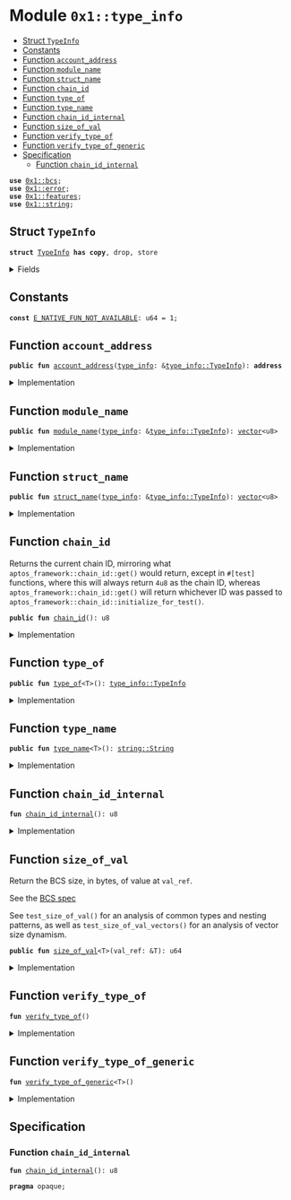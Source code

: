 
<a name="0x1_type_info"></a>

# Module `0x1::type_info`



-  [Struct `TypeInfo`](#0x1_type_info_TypeInfo)
-  [Constants](#@Constants_0)
-  [Function `account_address`](#0x1_type_info_account_address)
-  [Function `module_name`](#0x1_type_info_module_name)
-  [Function `struct_name`](#0x1_type_info_struct_name)
-  [Function `chain_id`](#0x1_type_info_chain_id)
-  [Function `type_of`](#0x1_type_info_type_of)
-  [Function `type_name`](#0x1_type_info_type_name)
-  [Function `chain_id_internal`](#0x1_type_info_chain_id_internal)
-  [Function `size_of_val`](#0x1_type_info_size_of_val)
-  [Function `verify_type_of`](#0x1_type_info_verify_type_of)
-  [Function `verify_type_of_generic`](#0x1_type_info_verify_type_of_generic)
-  [Specification](#@Specification_1)
    -  [Function `chain_id_internal`](#@Specification_1_chain_id_internal)


<pre><code><b>use</b> <a href="../../move-stdlib/doc/bcs.md#0x1_bcs">0x1::bcs</a>;
<b>use</b> <a href="../../move-stdlib/doc/error.md#0x1_error">0x1::error</a>;
<b>use</b> <a href="../../move-stdlib/doc/features.md#0x1_features">0x1::features</a>;
<b>use</b> <a href="../../move-stdlib/doc/string.md#0x1_string">0x1::string</a>;
</code></pre>



<a name="0x1_type_info_TypeInfo"></a>

## Struct `TypeInfo`



<pre><code><b>struct</b> <a href="type_info.md#0x1_type_info_TypeInfo">TypeInfo</a> <b>has</b> <b>copy</b>, drop, store
</code></pre>



<details>
<summary>Fields</summary>


<dl>
<dt>
<code>account_address: <b>address</b></code>
</dt>
<dd>

</dd>
<dt>
<code>module_name: <a href="../../move-stdlib/doc/vector.md#0x1_vector">vector</a>&lt;u8&gt;</code>
</dt>
<dd>

</dd>
<dt>
<code>struct_name: <a href="../../move-stdlib/doc/vector.md#0x1_vector">vector</a>&lt;u8&gt;</code>
</dt>
<dd>

</dd>
</dl>


</details>

<a name="@Constants_0"></a>

## Constants


<a name="0x1_type_info_E_NATIVE_FUN_NOT_AVAILABLE"></a>



<pre><code><b>const</b> <a href="type_info.md#0x1_type_info_E_NATIVE_FUN_NOT_AVAILABLE">E_NATIVE_FUN_NOT_AVAILABLE</a>: u64 = 1;
</code></pre>



<a name="0x1_type_info_account_address"></a>

## Function `account_address`



<pre><code><b>public</b> <b>fun</b> <a href="type_info.md#0x1_type_info_account_address">account_address</a>(<a href="type_info.md#0x1_type_info">type_info</a>: &<a href="type_info.md#0x1_type_info_TypeInfo">type_info::TypeInfo</a>): <b>address</b>
</code></pre>



<details>
<summary>Implementation</summary>


<pre><code><b>public</b> <b>fun</b> <a href="type_info.md#0x1_type_info_account_address">account_address</a>(<a href="type_info.md#0x1_type_info">type_info</a>: &<a href="type_info.md#0x1_type_info_TypeInfo">TypeInfo</a>): <b>address</b> {
    <a href="type_info.md#0x1_type_info">type_info</a>.account_address
}
</code></pre>



</details>

<a name="0x1_type_info_module_name"></a>

## Function `module_name`



<pre><code><b>public</b> <b>fun</b> <a href="type_info.md#0x1_type_info_module_name">module_name</a>(<a href="type_info.md#0x1_type_info">type_info</a>: &<a href="type_info.md#0x1_type_info_TypeInfo">type_info::TypeInfo</a>): <a href="../../move-stdlib/doc/vector.md#0x1_vector">vector</a>&lt;u8&gt;
</code></pre>



<details>
<summary>Implementation</summary>


<pre><code><b>public</b> <b>fun</b> <a href="type_info.md#0x1_type_info_module_name">module_name</a>(<a href="type_info.md#0x1_type_info">type_info</a>: &<a href="type_info.md#0x1_type_info_TypeInfo">TypeInfo</a>): <a href="../../move-stdlib/doc/vector.md#0x1_vector">vector</a>&lt;u8&gt; {
    <a href="type_info.md#0x1_type_info">type_info</a>.module_name
}
</code></pre>



</details>

<a name="0x1_type_info_struct_name"></a>

## Function `struct_name`



<pre><code><b>public</b> <b>fun</b> <a href="type_info.md#0x1_type_info_struct_name">struct_name</a>(<a href="type_info.md#0x1_type_info">type_info</a>: &<a href="type_info.md#0x1_type_info_TypeInfo">type_info::TypeInfo</a>): <a href="../../move-stdlib/doc/vector.md#0x1_vector">vector</a>&lt;u8&gt;
</code></pre>



<details>
<summary>Implementation</summary>


<pre><code><b>public</b> <b>fun</b> <a href="type_info.md#0x1_type_info_struct_name">struct_name</a>(<a href="type_info.md#0x1_type_info">type_info</a>: &<a href="type_info.md#0x1_type_info_TypeInfo">TypeInfo</a>): <a href="../../move-stdlib/doc/vector.md#0x1_vector">vector</a>&lt;u8&gt; {
    <a href="type_info.md#0x1_type_info">type_info</a>.struct_name
}
</code></pre>



</details>

<a name="0x1_type_info_chain_id"></a>

## Function `chain_id`

Returns the current chain ID, mirroring what <code>aptos_framework::chain_id::get()</code> would return, except in <code>#[test]</code>
functions, where this will always return <code>4u8</code> as the chain ID, whereas <code>aptos_framework::chain_id::get()</code> will
return whichever ID was passed to <code>aptos_framework::chain_id::initialize_for_test()</code>.


<pre><code><b>public</b> <b>fun</b> <a href="type_info.md#0x1_type_info_chain_id">chain_id</a>(): u8
</code></pre>



<details>
<summary>Implementation</summary>


<pre><code><b>public</b> <b>fun</b> <a href="type_info.md#0x1_type_info_chain_id">chain_id</a>(): u8 {
    <b>if</b> (!<a href="../../move-stdlib/doc/features.md#0x1_features_aptos_stdlib_chain_id_enabled">features::aptos_stdlib_chain_id_enabled</a>()) {
        <b>abort</b>(std::error::invalid_state(<a href="type_info.md#0x1_type_info_E_NATIVE_FUN_NOT_AVAILABLE">E_NATIVE_FUN_NOT_AVAILABLE</a>))
    };

    <a href="type_info.md#0x1_type_info_chain_id_internal">chain_id_internal</a>()
}
</code></pre>



</details>

<a name="0x1_type_info_type_of"></a>

## Function `type_of`



<pre><code><b>public</b> <b>fun</b> <a href="type_info.md#0x1_type_info_type_of">type_of</a>&lt;T&gt;(): <a href="type_info.md#0x1_type_info_TypeInfo">type_info::TypeInfo</a>
</code></pre>



<details>
<summary>Implementation</summary>


<pre><code><b>public</b> <b>native</b> <b>fun</b> <a href="type_info.md#0x1_type_info_type_of">type_of</a>&lt;T&gt;(): <a href="type_info.md#0x1_type_info_TypeInfo">TypeInfo</a>;
</code></pre>



</details>

<a name="0x1_type_info_type_name"></a>

## Function `type_name`



<pre><code><b>public</b> <b>fun</b> <a href="type_info.md#0x1_type_info_type_name">type_name</a>&lt;T&gt;(): <a href="../../move-stdlib/doc/string.md#0x1_string_String">string::String</a>
</code></pre>



<details>
<summary>Implementation</summary>


<pre><code><b>public</b> <b>native</b> <b>fun</b> <a href="type_info.md#0x1_type_info_type_name">type_name</a>&lt;T&gt;(): <a href="../../move-stdlib/doc/string.md#0x1_string_String">string::String</a>;
</code></pre>



</details>

<a name="0x1_type_info_chain_id_internal"></a>

## Function `chain_id_internal`



<pre><code><b>fun</b> <a href="type_info.md#0x1_type_info_chain_id_internal">chain_id_internal</a>(): u8
</code></pre>



<details>
<summary>Implementation</summary>


<pre><code><b>native</b> <b>fun</b> <a href="type_info.md#0x1_type_info_chain_id_internal">chain_id_internal</a>(): u8;
</code></pre>



</details>

<a name="0x1_type_info_size_of_val"></a>

## Function `size_of_val`

Return the BCS size, in bytes, of value at <code>val_ref</code>.

See the [BCS spec](https://github.com/diem/bcs)

See <code>test_size_of_val()</code> for an analysis of common types and
nesting patterns, as well as <code>test_size_of_val_vectors()</code> for an
analysis of vector size dynamism.


<pre><code><b>public</b> <b>fun</b> <a href="type_info.md#0x1_type_info_size_of_val">size_of_val</a>&lt;T&gt;(val_ref: &T): u64
</code></pre>



<details>
<summary>Implementation</summary>


<pre><code><b>public</b> <b>fun</b> <a href="type_info.md#0x1_type_info_size_of_val">size_of_val</a>&lt;T&gt;(val_ref: &T): u64 {
    // Return <a href="../../move-stdlib/doc/vector.md#0x1_vector">vector</a> length of vectorized BCS representation.
    <a href="../../move-stdlib/doc/vector.md#0x1_vector_length">vector::length</a>(&<a href="../../move-stdlib/doc/bcs.md#0x1_bcs_to_bytes">bcs::to_bytes</a>(val_ref))
}
</code></pre>



</details>

<a name="0x1_type_info_verify_type_of"></a>

## Function `verify_type_of`



<pre><code><b>fun</b> <a href="type_info.md#0x1_type_info_verify_type_of">verify_type_of</a>()
</code></pre>



<details>
<summary>Implementation</summary>


<pre><code><b>fun</b> <a href="type_info.md#0x1_type_info_verify_type_of">verify_type_of</a>() {
    <b>let</b> <a href="type_info.md#0x1_type_info">type_info</a> = <a href="type_info.md#0x1_type_info_type_of">type_of</a>&lt;<a href="type_info.md#0x1_type_info_TypeInfo">TypeInfo</a>&gt;();
    <b>let</b> account_address = <a href="type_info.md#0x1_type_info_account_address">account_address</a>(&<a href="type_info.md#0x1_type_info">type_info</a>);
    <b>let</b> module_name = <a href="type_info.md#0x1_type_info_module_name">module_name</a>(&<a href="type_info.md#0x1_type_info">type_info</a>);
    <b>let</b> struct_name = <a href="type_info.md#0x1_type_info_struct_name">struct_name</a>(&<a href="type_info.md#0x1_type_info">type_info</a>);
    <b>spec</b> {
        <b>assert</b> account_address == @aptos_std;
        <b>assert</b> module_name == b"<a href="type_info.md#0x1_type_info">type_info</a>";
        <b>assert</b> struct_name == b"<a href="type_info.md#0x1_type_info_TypeInfo">TypeInfo</a>";
    };
}
</code></pre>



</details>

<a name="0x1_type_info_verify_type_of_generic"></a>

## Function `verify_type_of_generic`



<pre><code><b>fun</b> <a href="type_info.md#0x1_type_info_verify_type_of_generic">verify_type_of_generic</a>&lt;T&gt;()
</code></pre>



<details>
<summary>Implementation</summary>


<pre><code><b>fun</b> <a href="type_info.md#0x1_type_info_verify_type_of_generic">verify_type_of_generic</a>&lt;T&gt;() {
    <b>let</b> <a href="type_info.md#0x1_type_info">type_info</a> = <a href="type_info.md#0x1_type_info_type_of">type_of</a>&lt;T&gt;();
    <b>let</b> account_address = <a href="type_info.md#0x1_type_info_account_address">account_address</a>(&<a href="type_info.md#0x1_type_info">type_info</a>);
    <b>let</b> module_name = <a href="type_info.md#0x1_type_info_module_name">module_name</a>(&<a href="type_info.md#0x1_type_info">type_info</a>);
    <b>let</b> struct_name = <a href="type_info.md#0x1_type_info_struct_name">struct_name</a>(&<a href="type_info.md#0x1_type_info">type_info</a>);
    <b>spec</b> {
        <b>assert</b> account_address == <a href="type_info.md#0x1_type_info_type_of">type_of</a>&lt;T&gt;().account_address;
        <b>assert</b> module_name == <a href="type_info.md#0x1_type_info_type_of">type_of</a>&lt;T&gt;().module_name;
        <b>assert</b> struct_name == <a href="type_info.md#0x1_type_info_type_of">type_of</a>&lt;T&gt;().struct_name;
    };
}
</code></pre>



</details>

<a name="@Specification_1"></a>

## Specification


<a name="@Specification_1_chain_id_internal"></a>

### Function `chain_id_internal`


<pre><code><b>fun</b> <a href="type_info.md#0x1_type_info_chain_id_internal">chain_id_internal</a>(): u8
</code></pre>




<pre><code><b>pragma</b> opaque;
</code></pre>


[move-book]: https://move-language.github.io/move/introduction.html
